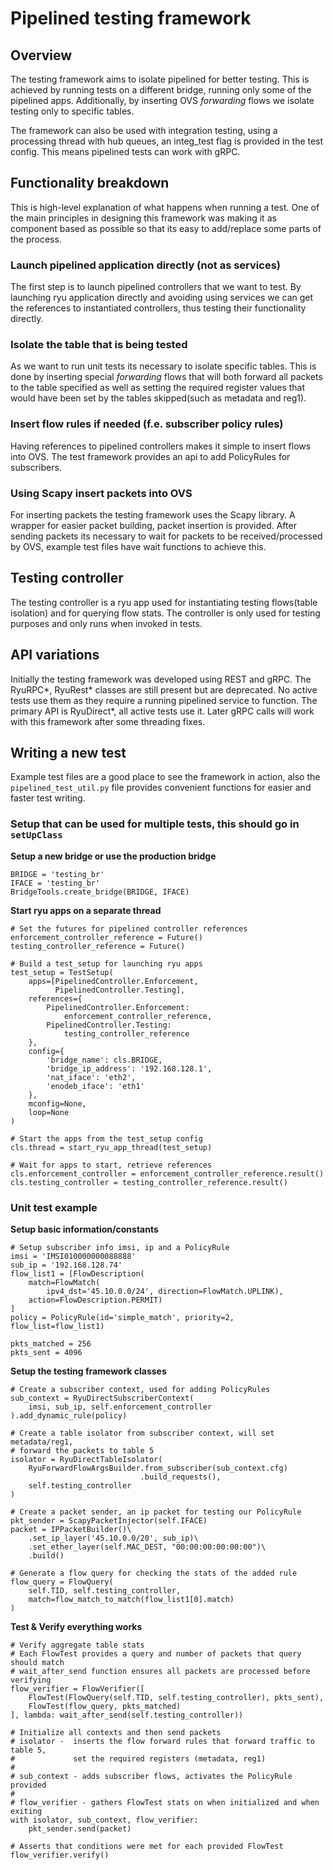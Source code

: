 # Pipelined testing framework

## Overview
The testing framework aims to isolate pipelined for better testing. This is
achieved by running tests on a different bridge, running only some of the
pipelined apps. Additionally, by inserting OVS *forwarding* flows we isolate
testing only to specific tables.

The framework can also be used with integration testing, using a processing
thread with hub queues, an integ_test flag is provided in the test config.
This means pipelined tests can work with gRPC.

## Functionality breakdown
This is high-level explanation of what happens when running a test. One of the
main principles in designing this framework was making it as component based as
possible so that its easy to add/replace some parts of the process.

### Launch pipelined application directly (not as services)
The first step is to launch pipelined controllers that we want to test.
By launching ryu application directly and avoiding using services we can get
the references to instantiated controllers, thus testing their functionality
directly.

### Isolate the table that is being tested
As we want to run unit tests its necessary to isolate specific tables. This is
done by inserting special *forwarding* flows that will both forward all packets
to the table specified as well as setting the required register values that
would have been set by the tables skipped(such as metadata and reg1).

### Insert flow rules if needed (f.e. subscriber policy rules)
Having references to pipelined controllers makes it simple to insert flows into
OVS. The test framework provides an api to add PolicyRules for subscribers.

### Using Scapy insert packets into OVS
For inserting packets the testing framework uses the Scapy library. A wrapper
for easier packet building, packet insertion is provided. After sending packets
its necessary to wait for packets to be received/processed by OVS, example
test files have wait functions to achieve this.

## Testing controller
The testing controller is a ryu app used for instantiating testing
flows(table isolation) and for querying flow stats. The controller is only used
for testing purposes and only runs when invoked in tests.

## API variations
Initially the testing framework was developed using REST and gRPC. The RyuRPC*,
RyuRest* classes are still present but are deprecated. No active tests use them
as they require a running pipelined service to function.
The primary API is RyuDirect*, all active tests use it. Later gRPC calls
will work with this framework after some threading fixes.

## Writing a new test
Example test files are a good place to see the framework in action, also the
`pipelined_test_util.py` file provides convenient functions for easier and
faster test writing.

### Setup that can be used for multiple tests, this should go in `setUpClass`
**Setup a new bridge or use the production bridge**
```
BRIDGE = 'testing_br'
IFACE = 'testing_br'
BridgeTools.create_bridge(BRIDGE, IFACE)
```

**Start ryu apps on a separate thread**
```
# Set the futures for pipelined controller references
enforcement_controller_reference = Future()
testing_controller_reference = Future()

# Build a test_setup for launching ryu apps
test_setup = TestSetup(
    apps=[PipelinedController.Enforcement,
          PipelinedController.Testing],
    references={
        PipelinedController.Enforcement:
            enforcement_controller_reference,
        PipelinedController.Testing:
            testing_controller_reference
    },
    config={
        'bridge_name': cls.BRIDGE,
        'bridge_ip_address': '192.168.128.1',
        'nat_iface': 'eth2',
        'enodeb_iface': 'eth1'
    },
    mconfig=None,
    loop=None
)

# Start the apps from the test_setup config
cls.thread = start_ryu_app_thread(test_setup)

# Wait for apps to start, retrieve references
cls.enforcement_controller = enforcement_controller_reference.result()
cls.testing_controller = testing_controller_reference.result()
```

### Unit test example
**Setup basic information/constants**
```
# Setup subscriber info imsi, ip and a PolicyRule
imsi = 'IMSI010000000088888'
sub_ip = '192.168.128.74'
flow_list1 = [FlowDescription(
    match=FlowMatch(
        ipv4_dst='45.10.0.0/24', direction=FlowMatch.UPLINK),
    action=FlowDescription.PERMIT)
]
policy = PolicyRule(id='simple_match', priority=2, flow_list=flow_list1)

pkts_matched = 256
pkts_sent = 4096
```

**Setup the testing framework classes**
```
# Create a subscriber context, used for adding PolicyRules
sub_context = RyuDirectSubscriberContext(
    imsi, sub_ip, self.enforcement_controller
).add_dynamic_rule(policy)

# Create a table isolator from subscriber context, will set metadata/reg1,
# forward the packets to table 5
isolator = RyuDirectTableIsolator(
    RyuForwardFlowArgsBuilder.from_subscriber(sub_context.cfg)
                             .build_requests(),
    self.testing_controller
)

# Create a packet sender, an ip packet for testing our PolicyRule
pkt_sender = ScapyPacketInjector(self.IFACE)
packet = IPPacketBuilder()\
    .set_ip_layer('45.10.0.0/20', sub_ip)\
    .set_ether_layer(self.MAC_DEST, "00:00:00:00:00:00")\
    .build()

# Generate a flow query for checking the stats of the added rule
flow_query = FlowQuery(
    self.TID, self.testing_controller,
    match=flow_match_to_match(flow_list1[0].match)
)
```

**Test & Verify everything works**
```
# Verify aggregate table stats
# Each FlowTest provides a query and number of packets that query should match
# wait_after_send function ensures all packets are processed before verifying
flow_verifier = FlowVerifier([
    FlowTest(FlowQuery(self.TID, self.testing_controller), pkts_sent),
    FlowTest(flow_query, pkts_matched)
], lambda: wait_after_send(self.testing_controller))

# Initialize all contexts and then send packets
# isolator -  inserts the flow forward rules that forward traffic to table 5,
#             set the required registers (metadata, reg1)
#
# sub_context - adds subscriber flows, activates the PolicyRule provided
#
# flow_verifier - gathers FlowTest stats on when initialized and when exiting
with isolator, sub_context, flow_verifier:
    pkt_sender.send(packet)

# Asserts that conditions were met for each provided FlowTest
flow_verifier.verify()
```
